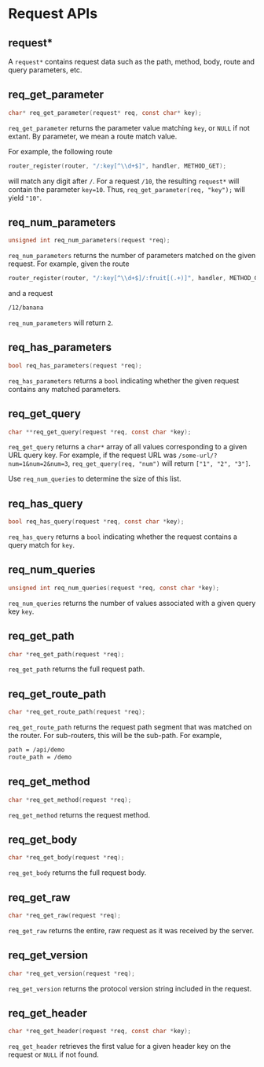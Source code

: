 # Request APIs

## request*

A `request*` contains request data such as the path, method, body, route and query parameters, etc.

## req_get_parameter

```c
char* req_get_parameter(request* req, const char* key);
```

`req_get_parameter` returns the parameter value matching `key`, or `NULL`
if not extant. By parameter, we mean a route match value.

For example, the following route

```c
router_register(router, "/:key[^\\d+$]", handler, METHOD_GET);
```

will match any digit after `/`. For a request `/10`, the resulting `request*` will contain the parameter `key=10`. Thus, `req_get_parameter(req, "key");` will yield `"10"`.

## req_num_parameters

```c
unsigned int req_num_parameters(request *req);
```

`req_num_parameters` returns the number of parameters matched on the given
request. For example, given the route

<!-- TODO: test -->
```c
router_register(router, "/:key[^\\d+$]/:fruit[(.+)]", handler, METHOD_GET);
```

and a request

```sh
/12/banana
```

`req_num_parameters` will return `2`.

## req_has_parameters

```c
bool req_has_parameters(request *req);
```

`req_has_parameters` returns a `bool` indicating whether the given request contains
any matched parameters.

## req_get_query

```c
char **req_get_query(request *req, const char *key);
```

`req_get_query` returns a `char*` array of all values corresponding to a given URL query key.
For example, if the request URL was `/some-url/?num=1&num=2&num=3`, `req_get_query(req, "num")` will return `["1", "2", "3"]`.

Use `req_num_queries` to determine the size of this list.

## req_has_query

```c
bool req_has_query(request *req, const char *key);
```

`req_has_query` returns a `bool` indicating whether the request contains a query match for `key`.

## req_num_queries

```c
unsigned int req_num_queries(request *req, const char *key);
```

`req_num_queries` returns the number of values associated with a given query key
`key`.

## req_get_path

```c
char *req_get_path(request *req);
```

`req_get_path` returns the full request path.

## req_get_route_path

```c
char *req_get_route_path(request *req);
```

`req_get_route_path` returns the request path segment that was matched on
the router. For sub-routers, this will be the sub-path. For example,

```sh
path = /api/demo
route_path = /demo
```

## req_get_method

```c
char *req_get_method(request *req);
```

`req_get_method` returns the request method.

## req_get_body

```c
char *req_get_body(request *req);
```

`req_get_body` returns the full request body.

## req_get_raw

```c
char *req_get_raw(request *req);
```

`req_get_raw` returns the entire, raw request as it was received by the
server.

## req_get_version

```c
char *req_get_version(request *req);
```

`req_get_version` returns the protocol version string included in the
request.

## req_get_header

```c
char *req_get_header(request *req, const char *key);
```

`req_get_header` retrieves the first value for a given header key on
the request or `NULL` if not found.
